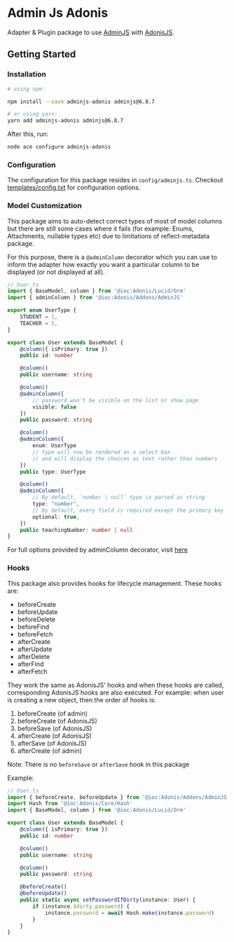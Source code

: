 # Admin Js Adonis

Adapter & Plugin package to use [AdminJS](https://adminjs.co/) with [AdonisJS](https://adonisjs.com/).

## Getting Started

### Installation

```bash
# using npm:

npm install --save adminjs-adonis adminjs@6.8.7

# or using yarn:
yarn add adminjs-adonis adminjs@6.8.7
```

After this, run:
```bash
node ace configure adminjs-adonis
```

### Configuration

The configuration for this package resides in `config/adminjs.ts`. Checkout [templates/config.txt](templates/config.txt) for configuration options.

### Model Customization

This package aims to auto-detect correct types of most of model columns but there are still some cases where it fails (for example: Enums, Attachments, nullable types etc) due to limitations of reflect-metadata package.

For this purpose, there is a `@adminColumn` decorator which you can use to inform the adapter how exactly you want a particular column to be displayed (or not displayed at all).

```ts
// User.ts
import { BaseModel, column } from '@ioc:Adonis/Lucid/Orm'
import { adminColumn } from '@ioc:Adonis/Addons/AdminJS'

export enum UserType {
    STUDENT = 1,
    TEACHER = 2,
}

export class User extends BaseModel {
    @column({ isPrimary: true })
    public id: number

    @column()
    public username: string

    @column()
    @adminColumn({
        // password won't be visible on the list or show page
        visible: false
    })
    public password: string

    @column()
    @adminColumn({
        enum: UserType 
        // type will now be rendered as a select box
        // and will display the choices as text rather than numbers
    })
    public type: UserType

    @column()
    @adminColumn({
        // By default, `number | null` type is parsed as string
        type: "number",
        // By default, every field is required except the primary key
        optional: true,
    })
    public teachingNumber: number | null
}
```

For full options provided by adminColumn decorator, visit [here](./adonis-typings/adapter/decorator.ts#AdminColumnOptions)

### Hooks

This package also provides hooks for lifecycle management. These hooks are:

- beforeCreate
- beforeUpdate
- beforeDelete
- beforeFind
- beforeFetch
- afterCreate
- afterUpdate
- afterDelete
- afterFind
- afterFetch

They work the same as AdonisJS' hooks and when these hooks are called, corresponding AdonisJS hooks are also executed.
For example: when user is creating a new object, then the order of hooks is:
1. beforeCreate (of admin)
2. beforeCreate (of AdonisJS)
3. beforeSave (of AdonisJS)
4. afterCreate (of AdonisJS)
5. afterSave (of AdonisJS)
6. afterCreate (of admin)

Note: There is no `beforeSave` or `afterSave` hook in this package

Example:
```ts
// User.ts
import { beforeCreate, beforeUpdate } from '@ioc:Adonis/Addons/AdminJS'
import Hash from '@ioc:Adonis/Core/Hash'
import { BaseModel, column } from '@ioc:Adonis/Lucid/Orm'

export class User extends BaseModel {
    @column({ isPrimary: true })
    public id: number

    @column()
    public username: string

    @column()
    public password: string

    @beforeCreate()
    @beforeUpdate()
    public static async setPasswordIfDirty(instance: User) {
        if (instance.$dirty.password) {
            instance.password = await Hash.make(instance.password)
        }
    }
}

```
